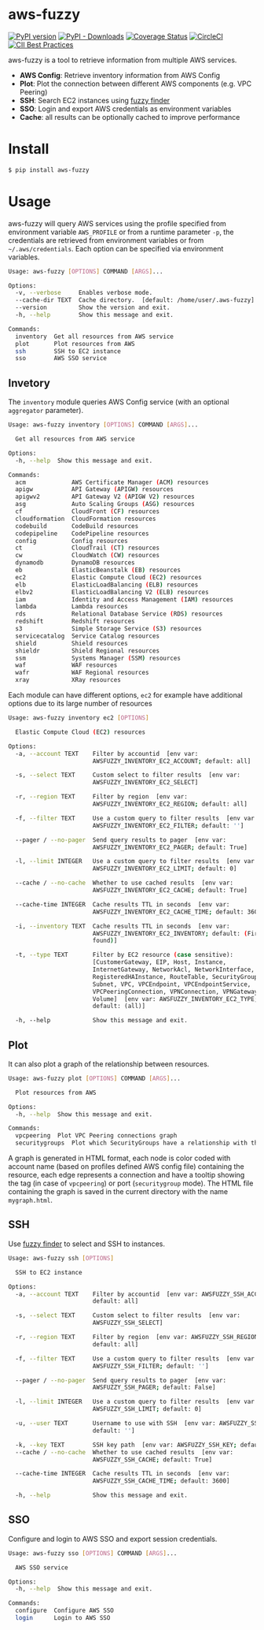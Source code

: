 # aws-fuzzy
[![PyPI version](https://badge.fury.io/py/aws-fuzzy.svg)](https://badge.fury.io/py/aws-fuzzy)
[![PyPI - Downloads](https://img.shields.io/pypi/dm/aws-fuzzy)](https://pypi.org/project/aws-fuzzy/)
[![Coverage Status](https://coveralls.io/repos/github/AndreZiviani/aws-fuzzy/badge.svg?branch=master)](https://coveralls.io/github/AndreZiviani/aws-fuzzy?branch=master)
[![CircleCI](https://circleci.com/gh/AndreZiviani/aws-fuzzy/tree/master.svg?style=shield)](https://circleci.com/gh/AndreZiviani/aws-fuzzy/tree/master)
[![CII Best Practices](https://bestpractices.coreinfrastructure.org/projects/3879/badge)](https://bestpractices.coreinfrastructure.org/en/projects/3879)

aws-fuzzy is a tool to retrieve information from multiple AWS services.

- **AWS Config**: Retrieve inventory information from AWS Config
- **Plot**: Plot the connection between different AWS components (e.g. VPC Peering)
- **SSH**: Search EC2 instances using [fuzzy finder](https://github.com/junegunn/fzf)
- **SSO**: Login and export AWS credentials as environment variables
- **Cache**: all results can be optionally cached to improve performance


# Install

```sh
$ pip install aws-fuzzy
```


# Usage

aws-fuzzy will query AWS services using the profile specified from environment variable `AWS_PROFILE` or from a runtime parameter `-p`, the credentials are retrieved from environment variables or from `~/.aws/credentials`.
Each option can be specified via environment variables.

```sh
Usage: aws-fuzzy [OPTIONS] COMMAND [ARGS]...

Options:
  -v, --verbose     Enables verbose mode.
  --cache-dir TEXT  Cache directory.  [default: /home/user/.aws-fuzzy]
  --version         Show the version and exit.
  -h, --help        Show this message and exit.

Commands:
  inventory  Get all resources from AWS service
  plot       Plot resources from AWS
  ssh        SSH to EC2 instance
  sso        AWS SSO service
```

## Invetory

The `inventory` module queries AWS Config service (with an optional `aggregator` parameter).

```sh
Usage: aws-fuzzy inventory [OPTIONS] COMMAND [ARGS]...

  Get all resources from AWS service

Options:
  -h, --help  Show this message and exit.

Commands:
  acm             AWS Certificate Manager (ACM) resources
  apigw           API Gateway (APIGW) resources
  apigwv2         API Gateway V2 (APIGW V2) resources
  asg             Auto Scaling Groups (ASG) resources
  cf              CloudFront (CF) resources
  cloudformation  CloudFormation resources
  codebuild       CodeBuild resources
  codepipeline    CodePipeline resources
  config          Config resources
  ct              CloudTrail (CT) resources
  cw              CloudWatch (CW) resources
  dynamodb        DynamoDB resources
  eb              ElasticBeanstalk (EB) resources
  ec2             Elastic Compute Cloud (EC2) resources
  elb             ElasticLoadBalancing (ELB) resources
  elbv2           ElasticLoadBalancing V2 (ELB) resources
  iam             Identity and Access Management (IAM) resources
  lambda          Lambda resources
  rds             Relational Database Service (RDS) resources
  redshift        Redshift resources
  s3              Simple Storage Service (S3) resources
  servicecatalog  Service Catalog resources
  shield          Shield resources
  shieldr         Shield Regional resources
  ssm             Systems Manager (SSM) resources
  waf             WAF resources
  wafr            WAF Regional resources
  xray            XRay resources
```

Each module can have different options, `ec2` for example have additional options due to its large number of resources

```sh
Usage: aws-fuzzy inventory ec2 [OPTIONS]

  Elastic Compute Cloud (EC2) resources

Options:
  -a, --account TEXT    Filter by accountid  [env var:
                        AWSFUZZY_INVENTORY_EC2_ACCOUNT; default: all]

  -s, --select TEXT     Custom select to filter results  [env var:
                        AWSFUZZY_INVENTORY_EC2_SELECT]

  -r, --region TEXT     Filter by region  [env var:
                        AWSFUZZY_INVENTORY_EC2_REGION; default: all]

  -f, --filter TEXT     Use a custom query to filter results  [env var:
                        AWSFUZZY_INVENTORY_EC2_FILTER; default: '']

  --pager / --no-pager  Send query results to pager  [env var:
                        AWSFUZZY_INVENTORY_EC2_PAGER; default: True]

  -l, --limit INTEGER   Use a custom query to filter results  [env var:
                        AWSFUZZY_INVENTORY_EC2_LIMIT; default: 0]

  --cache / --no-cache  Whether to use cached results  [env var:
                        AWSFUZZY_INVENTORY_EC2_CACHE; default: True]

  --cache-time INTEGER  Cache results TTL in seconds  [env var:
                        AWSFUZZY_INVENTORY_EC2_CACHE_TIME; default: 3600]

  -i, --inventory TEXT  Cache results TTL in seconds  [env var:
                        AWSFUZZY_INVENTORY_EC2_INVENTORY; default: (First one
                        found)]

  -t, --type TEXT       Filter by EC2 resource (case sensitive):
                        [CustomerGateway, EIP, Host, Instance,
                        InternetGateway, NetworkAcl, NetworkInterface,
                        RegisteredHAInstance, RouteTable, SecurityGroup,
                        Subnet, VPC, VPCEndpoint, VPCEndpointService,
                        VPCPeeringConnection, VPNConnection, VPNGateway,
                        Volume]  [env var: AWSFUZZY_INVENTORY_EC2_TYPE;
                        default: (all)]

  -h, --help            Show this message and exit.
```

## Plot

It can also plot a graph of the relationship between resources.

```sh
Usage: aws-fuzzy plot [OPTIONS] COMMAND [ARGS]...

  Plot resources from AWS

Options:
  -h, --help  Show this message and exit.

Commands:
  vpcpeering  Plot VPC Peering connections graph
  securitygroups  Plot which SecurityGroups have a relationship with the...
```

A graph is generated in HTML format, each node is color coded with account name (based on profiles defined AWS config file) containing the resource, each edge represents a connection and have a tooltip showing the tag (in case of `vpcpeering`) or port (`securitygroup` mode).
The HTML file containing the graph is saved in the current directory with the name `mygraph.html`.

## SSH

Use [fuzzy finder](https://github.com/junegunn/fzf) to select and SSH to instances.

```sh
Usage: aws-fuzzy ssh [OPTIONS]

  SSH to EC2 instance

Options:
  -a, --account TEXT    Filter by accountid  [env var: AWSFUZZY_SSH_ACCOUNT;
                        default: all]

  -s, --select TEXT     Custom select to filter results  [env var:
                        AWSFUZZY_SSH_SELECT]

  -r, --region TEXT     Filter by region  [env var: AWSFUZZY_SSH_REGION;
                        default: all]

  -f, --filter TEXT     Use a custom query to filter results  [env var:
                        AWSFUZZY_SSH_FILTER; default: '']

  --pager / --no-pager  Send query results to pager  [env var:
                        AWSFUZZY_SSH_PAGER; default: False]

  -l, --limit INTEGER   Use a custom query to filter results  [env var:
                        AWSFUZZY_SSH_LIMIT; default: 0]

  -u, --user TEXT       Username to use with SSH  [env var: AWSFUZZY_SSH_USER;
                        default: '']

  -k, --key TEXT        SSH key path  [env var: AWSFUZZY_SSH_KEY; default: '']
  --cache / --no-cache  Whether to use cached results  [env var:
                        AWSFUZZY_SSH_CACHE; default: True]

  --cache-time INTEGER  Cache results TTL in seconds  [env var:
                        AWSFUZZY_SSH_CACHE_TIME; default: 3600]

  -h, --help            Show this message and exit.
```

## SSO

Configure and login to AWS SSO and export session credentials.

```sh
Usage: aws-fuzzy sso [OPTIONS] COMMAND [ARGS]...

  AWS SSO service

Options:
  -h, --help  Show this message and exit.

Commands:
  configure  Configure AWS SSO
  login      Login to AWS SSO
```

